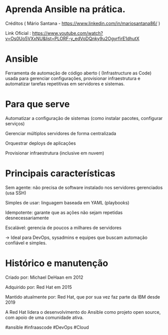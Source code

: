 
# Aprenda Ansible na prática.  
 Créditos ( Mário Santana - https://www.linkedin.com/in/mariosantana86/ )
 
 Link Oficial : https://www.youtube.com/watch?v=Os0Uo5VXxNU&list=PLORF-y_edVoDQnky9u2OgyrfirE1dhutX

#  Ansible
Ferramenta de automação de código aberto ( (Infrastructure as Code) usada para gerenciar configurações, provisionar infraestrutura e automatizar tarefas repetitivas em servidores e sistemas.

# Para que serve
Automatizar a configuração de sistemas (como instalar pacotes, configurar serviços)

Gerenciar múltiplos servidores de forma centralizada

Orquestrar deploys de aplicações

Provisionar infraestrutura (inclusive em nuvem)

# Principais características
Sem agente:  não precisa de software instalado nos servidores gerenciados (usa SSH)

Simples de usar:  linguagem baseada em YAML (playbooks)

Idempotente:  garante que as ações não sejam repetidas desnecessariamente

Escalável:  gerencia de poucos a milhares de servidores

-> Ideal para DevOps, sysadmins e equipes que buscam automação confiável e simples.

# Histórico e manutenção 

Criado por: Michael DeHaan em 2012

Adquirido por: Red Hat em 2015

Mantido atualmente por: Red Hat, que por sua vez faz parte da IBM desde 2019

A Red Hat lidera o desenvolvimento do Ansible como projeto open source, com apoio de uma comunidade ativa.


#ansible #infraascode #DevOps #Cloud
